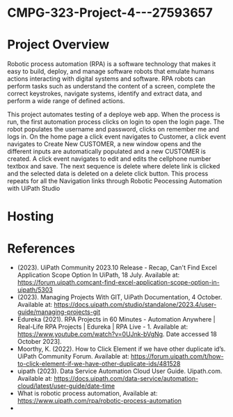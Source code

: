 # CMPG-323-Project-4---27593657

# Project Overview

Robotic process automation (RPA) is a software technology that makes it easy to build, deploy, and manage software robots that emulate humans actions interacting with digital systems and software. RPA robots can perform tasks such as understand the content of a screen, complete the correct keystrokes, navigate systems, identify and extract data, and perform a wide range of defined actions.

This project automates testing of a deploye web app. When the process is run, the first automation process clicks on login to open the login page.
The robot populates the username and password, clicks on remember me and logs in.
On the home page a click event navigates to Customer, a click event navigates to Create New CUSTOMER, a new window opens and the different inputs are automatically populated and a new CUSTOMER is created.
A click event navigates to edit and edits the cellphone number textbox and save.
The next sequence is delete where delete link is clicked and the selected data is deleted on a delete click button.
This process repeats for all the Navigation links through Robotic Peocessing Automation with UiPath Studio



# Hosting

# References
-  (2023). UiPath Community 2023.10 Release - Recap, Can't Find Excel Application Scope Option In UiPath, 18 July. Available at: https://forum.uipath.comcant-find-excel-application-scope-option-in-uipath/5303
-  (2023). Managing Projects With GIT, UiPath Documentation, 4 October. Available at: https://docs.uipath.com/studio/standalone/2023.4/user-guide/managing-projects-git
-  Edureka (2021). RPA Projects in 60 Minutes - Automation Anywhere | Real-Life RPA Projects | Edureka | RPA Live - 1. Available at: https://www.youtube.com/watch?v=0UJnk-bVgNg. Date accessed 18 October 2023].
-  Moorthy, K. (2022). How to Click Element if we have other duplicate id’s. UiPath Community Forum. Available at: https://forum.uipath.com/t/how-to-click-element-if-we-have-other-duplicate-ids/481528
-  uipath (2023). Data Service Automation Cloud User Guide. Uipath.com. Available at: https://docs.uipath.com/data-service/automation-cloud/latest/user-guide/date-time
- What is robotic process automation, Available at: https://www.uipath.com/rpa/robotic-process-automation
-

